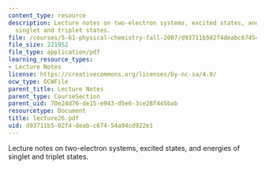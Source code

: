 ```yaml
---
content_type: resource
description: Lecture notes on two-electron systems, excited states, and energies of
  singlet and triplet states.
file: /courses/5-61-physical-chemistry-fall-2007/d93711b502f4deabc67454a94cd922e1_lecture26.pdf
file_size: 221952
file_type: application/pdf
learning_resource_types:
- Lecture Notes
license: https://creativecommons.org/licenses/by-nc-sa/4.0/
ocw_type: OCWFile
parent_title: Lecture Notes
parent_type: CourseSection
parent_uid: 70e24d76-de15-e943-d5e6-3ce28f445bab
resourcetype: Document
title: lecture26.pdf
uid: d93711b5-02f4-deab-c674-54a94cd922e1
---
```

Lecture notes on two-electron systems, excited states, and energies of singlet and triplet states.